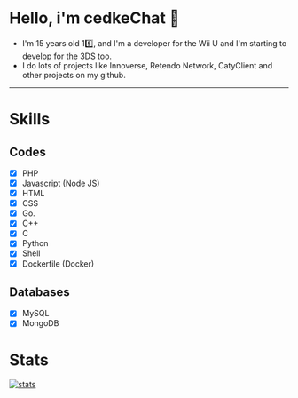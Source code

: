 # Hello, i'm cedkeChat 👋
- I'm 15 years old 1️5️⃣, and I'm a developer for the Wii U and I'm starting to develop for the 3DS too.
- I do lots of projects like Innoverse, Retendo Network, CatyClient and other projects on my github.
--------------------------------------------------------------------------------
# Skills
## Codes
- [x] PHP
- [x] Javascript (Node JS)
- [x] HTML
- [x] CSS
- [x] Go.
- [x] C++
- [x] C
- [x] Python
- [x] Shell
- [x] Dockerfile (Docker)
## Databases
- [x] MySQL
- [x] MongoDB

# Stats
[![stats](https://github-readme-stats.vercel.app/api/top-langs?username=00cedke&theme=algolia&show_icons=true)](https://github.com/00cedke)
